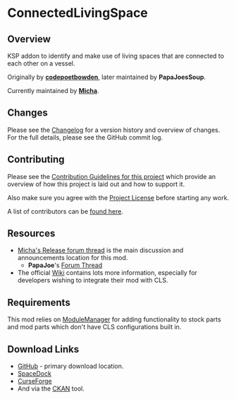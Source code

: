 ConnectedLivingSpace
====================

Overview
--------
KSP addon to identify and make use of living spaces that are connected to each other on a vessel.

Originally by [**codepoetbowden**](https://github.com/codepoetpbowden/ConnectedLivingSpace), later maintained by **PapaJoesSoup**.

Currently maintained by [**Micha**](https://github.com/mwerle/ConnectedLivingSpace).

Changes
-------

Please see the [Changelog](CHANGELOG.md) for a version history and overview of changes. For the full details, please see the GitHub commit log.

Contributing
------------

Please see the [Contribution Guidelines for this project](Source/Contributing.md) which provide an overview of how this project is laid out and how to support it.

Also make sure you agree with the [Project License](License.txt) before starting any work.

A list of contributors can be [found here](CONTRIBUTORS.md).

Resources
---------

 - [Micha's Release forum thread](http://forum.kerbalspaceprogram.com/index.php?showtopic=192130) is the main discussion and announcements location for this mod.
   - **PapaJoe**'s [Forum Thread](http://forum.kerbalspaceprogram.com/index.php?showtopic=109972)
 - The official [Wiki](https://github.com/codepoetpbowden/ConnectedLivingSpace/wiki) contains lots more information, especially for developers wishing to integrate their mod with CLS.

Requirements
------------

This mod relies on [ModuleManager](https://github.com/sarbian/ModuleManager) for adding functionality to stock parts and mod parts which don't have CLS configurations built in.

Download Links
--------------

 - [GitHub](https://github.com/mwerle/ConnectedLivingSpace/releases) - primary download location.
 - [SpaceDock](https://spacedock.info/mod/TODO)
 - [CurseForge](https://mods.curse.com/ksp-mods/kerbal/TODO)
 - And via the [CKAN](http://forum.kerbalspaceprogram.com/index.php?90246) tool.
